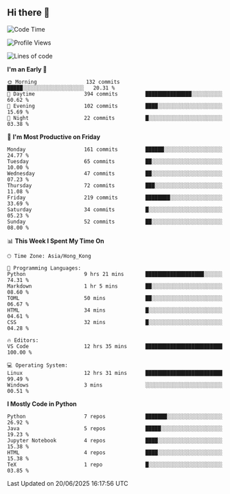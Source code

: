 ## Hi there 👋

<!--
**gessiegulugulu/gessiegulugulu** is a ✨ _special_ ✨ repository because its `README.md` (this file) appears on your GitHub profile.

Here are some ideas to get you started:

- 🔭 I’m currently working on ...
- 🌱 I’m currently learning ...
- 👯 I’m looking to collaborate on ...
- 🤔 I’m looking for help with ...
- 💬 Ask me about ...
- 📫 How to reach me: ...
- 😄 Pronouns: ...
- ⚡ Fun fact: ...
-->

<!--START_SECTION:waka-->
![Code Time](http://img.shields.io/badge/Code%20Time-478%20hrs%208%20mins-blue)

![Profile Views](http://img.shields.io/badge/Profile%20Views-0-blue)

![Lines of code](https://img.shields.io/badge/From%20Hello%20World%20I%27ve%20Written-3.6%20million%20lines%20of%20code-blue)

**I'm an Early 🐤** 

```text
🌞 Morning                132 commits         █████░░░░░░░░░░░░░░░░░░░░   20.31 % 
🌆 Daytime                394 commits         ███████████████░░░░░░░░░░   60.62 % 
🌃 Evening                102 commits         ████░░░░░░░░░░░░░░░░░░░░░   15.69 % 
🌙 Night                  22 commits          █░░░░░░░░░░░░░░░░░░░░░░░░   03.38 % 
```
📅 **I'm Most Productive on Friday** 

```text
Monday                   161 commits         ██████░░░░░░░░░░░░░░░░░░░   24.77 % 
Tuesday                  65 commits          ██░░░░░░░░░░░░░░░░░░░░░░░   10.00 % 
Wednesday                47 commits          ██░░░░░░░░░░░░░░░░░░░░░░░   07.23 % 
Thursday                 72 commits          ███░░░░░░░░░░░░░░░░░░░░░░   11.08 % 
Friday                   219 commits         ████████░░░░░░░░░░░░░░░░░   33.69 % 
Saturday                 34 commits          █░░░░░░░░░░░░░░░░░░░░░░░░   05.23 % 
Sunday                   52 commits          ██░░░░░░░░░░░░░░░░░░░░░░░   08.00 % 
```


📊 **This Week I Spent My Time On** 

```text
🕑︎ Time Zone: Asia/Hong_Kong

💬 Programming Languages: 
Python                   9 hrs 21 mins       ███████████████████░░░░░░   74.31 % 
Markdown                 1 hr 5 mins         ██░░░░░░░░░░░░░░░░░░░░░░░   08.60 % 
TOML                     50 mins             ██░░░░░░░░░░░░░░░░░░░░░░░   06.67 % 
HTML                     34 mins             █░░░░░░░░░░░░░░░░░░░░░░░░   04.61 % 
CSS                      32 mins             █░░░░░░░░░░░░░░░░░░░░░░░░   04.28 % 

🔥 Editors: 
VS Code                  12 hrs 35 mins      █████████████████████████   100.00 % 

💻 Operating System: 
Linux                    12 hrs 31 mins      █████████████████████████   99.49 % 
Windows                  3 mins              ░░░░░░░░░░░░░░░░░░░░░░░░░   00.51 % 
```

**I Mostly Code in Python** 

```text
Python                   7 repos             ███████░░░░░░░░░░░░░░░░░░   26.92 % 
Java                     5 repos             █████░░░░░░░░░░░░░░░░░░░░   19.23 % 
Jupyter Notebook         4 repos             ████░░░░░░░░░░░░░░░░░░░░░   15.38 % 
HTML                     4 repos             ████░░░░░░░░░░░░░░░░░░░░░   15.38 % 
TeX                      1 repo              █░░░░░░░░░░░░░░░░░░░░░░░░   03.85 % 
```




 Last Updated on 20/06/2025 16:17:56 UTC
<!--END_SECTION:waka-->
